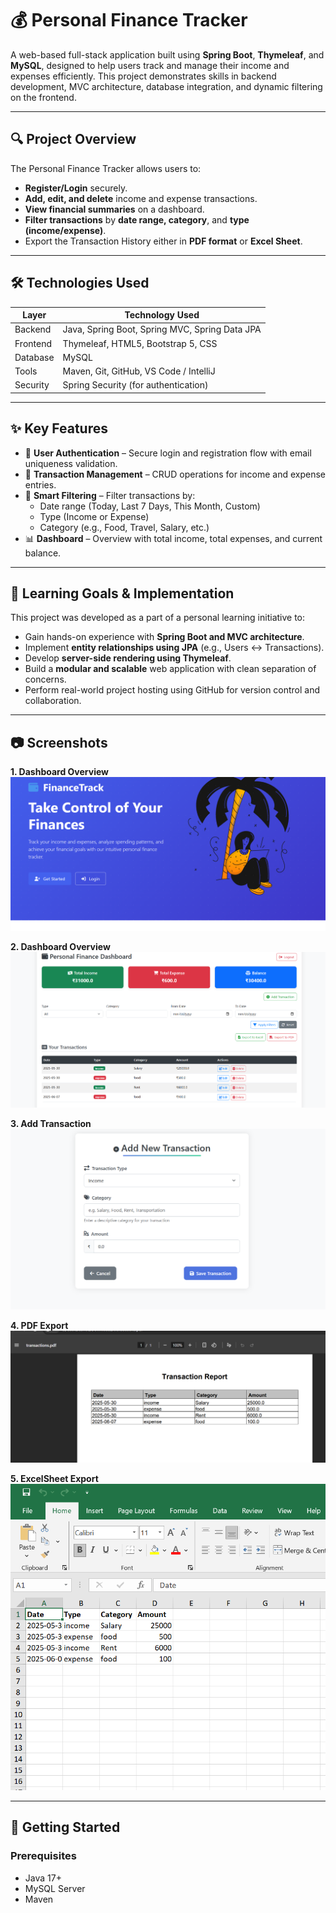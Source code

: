 # 💰 Personal Finance Tracker

A web-based full-stack application built using **Spring Boot**, **Thymeleaf**, and **MySQL**, designed to help users track and manage their income and expenses efficiently. This project demonstrates skills in backend development, MVC architecture, database integration, and dynamic filtering on the frontend.

---

## 🔍 Project Overview

The Personal Finance Tracker allows users to:

- **Register/Login** securely.
- **Add, edit, and delete** income and expense transactions.
- **View financial summaries** on a dashboard.
- **Filter transactions** by **date range, category**, and **type (income/expense)**.
- Export the Transaction History either in **PDF format** or **Excel Sheet**.

---

## 🛠️ Technologies Used

| Layer        | Technology Used                           |
|--------------|--------------------------------------------|
| Backend      | Java, Spring Boot, Spring MVC, Spring Data JPA |
| Frontend     | Thymeleaf, HTML5, Bootstrap 5, CSS         |
| Database     | MySQL                                      |
| Tools        | Maven, Git, GitHub, VS Code / IntelliJ     |
| Security     | Spring Security (for authentication)       |

---

## ✨ Key Features

- 🔐 **User Authentication** – Secure login and registration flow with email uniqueness validation.
- 💸 **Transaction Management** – CRUD operations for income and expense entries.
- 📅 **Smart Filtering** – Filter transactions by:
  - Date range (Today, Last 7 Days, This Month, Custom)
  - Type (Income or Expense)
  - Category (e.g., Food, Travel, Salary, etc.)
- 📊 **Dashboard** – Overview with total income, total expenses, and current balance.

---

## 🧠 Learning Goals & Implementation

This project was developed as a part of a personal learning initiative to:

- Gain hands-on experience with **Spring Boot and MVC architecture**.
- Implement **entity relationships using JPA** (e.g., Users ↔ Transactions).
- Develop **server-side rendering using Thymeleaf**.
- Build a **modular and scalable** web application with clean separation of concerns.
- Perform real-world project hosting using GitHub for version control and collaboration.

---

## 📷 Screenshots



**1. Dashboard Overview**
![LandingPage](Screenshots/LandingPage.png)

**2. Dashboard Overview**
![Dashboard](Screenshots/Dashboard.png)

**3. Add Transaction**
![Add Transaction](Screenshots/AddTransaction.png)

**4. PDF Export**
![PDF export](Screenshots/PdfExport.png)

**5. ExcelSheet Export**
![Excel export](Screenshots/ExcelExport.png)

---

## 🚀 Getting Started

### Prerequisites
- Java 17+
- MySQL Server
- Maven

